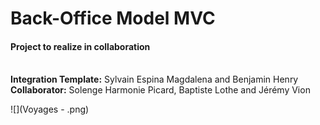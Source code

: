 # Back-Office Model MVC
<h4>Project to realize in collaboration</h4><br/>
<strong>Integration Template:</strong> Sylvain Espina Magdalena and Benjamin Henry<br/>
<strong>Collaborator:</strong> Solenge Harmonie Picard, Baptiste Lothe and Jérémy Vion<br/>

![](Voyages - .png)
